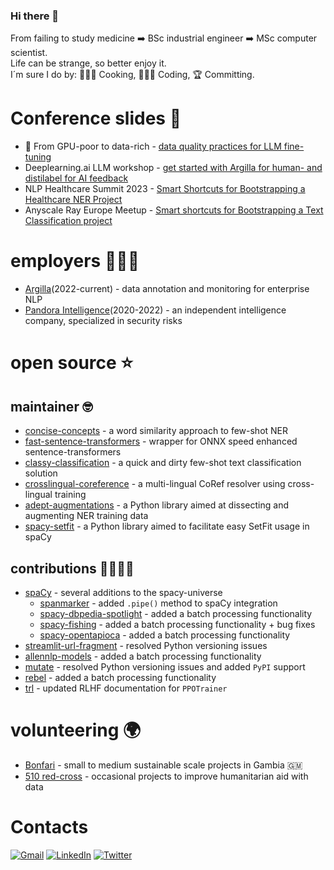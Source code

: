 ### Hi there 👋
From failing to study medicine ➡️ BSc industrial engineer ➡️ MSc computer scientist. \
Life can be strange, so better enjoy it. \
I´m sure I do by: 👨🏽‍🍳 Cooking, 👨🏽‍💻 Coding, 🏆 Committing.

# Conference slides 📖
- 🧼 From GPU-poor to data-rich - [data quality practices for LLM fine-tuning](https://www.canva.com/design/DAGF0nigl4Y/Z_tntSMZMYa8G-9MEirCbA/edit?utm_content=DAGF0nigl4Y&utm_campaign=designshare&utm_medium=link2&utm_source=sharebutton)
- Deeplearning.ai LLM workshop - [get started with Argilla for human- and distilabel for AI feedback](https://youtube.com/live/JNdRV7CDXKM?feature=shared)
- NLP Healthcare Summit 2023 - [Smart Shortcuts for Bootstrapping a Healthcare NER Project](https://youtu.be/t68kC5Dk4LA)
- Anyscale Ray Europe Meetup - [Smart shortcuts for Bootstrapping a Text Classification project](https://youtu.be/tdGvtMv8IiE)

# employers 👨🏽‍💻
- [Argilla](https://www.argilla.io/)(2022-current) - data annotation and monitoring for enterprise NLP
- [Pandora Intelligence](https://www.pandoraintelligence.com/)(2020-2022) - an independent intelligence company, specialized in security risks

# open source ⭐️

## maintainer 🤓
- [concise-concepts](https://github.com/davidberenstein1957/concise-concepts) - a word similarity approach to few-shot NER
- [fast-sentence-transformers](https://github.com/davidberenstein1957fast-sentence-transformers) - wrapper for ONNX speed enhanced sentence-transformers
- [classy-classification](https://github.com/davidberenstein1957/classy-classification) - a quick and dirty few-shot text classification solution
- [crosslingual-coreference](https://github.com/davidberenstein1957/crosslingual-coreference) - a multi-lingual CoRef resolver using cross-lingual training
- [adept-augmentations](https://github.com/argilla-io/adept-augmentations) - a Python library aimed at dissecting and augmenting NER training data
- [spacy-setfit](https://github.com/davidberenstein1957/spacy-setfit) - a Python library aimed to facilitate easy SetFit usage in spaCy

## contributions 🫱🏾‍🫲🏼 
- [spaCy](https://github.com/explosion/spaCy) - several additions to the spacy-universe
    - [spanmarker](https://github.com/tomaarsen/SpanMarkerNER/pull/16) - added `.pipe()` method to spaCy integration
    - [spacy-dbpedia-spotlight](https://github.com/MartinoMensio/spacy-dbpedia-spotlight) - added a batch processing functionality
    - [spacy-fishing](https://github.com/Lucaterre/spacyfishing) - added a batch processing functionality + bug fixes
    - [spacy-opentapioca](https://github.com/UB-Mannheim/spacyopentapioca) - added a batch processing functionality
- [streamlit-url-fragment](https://github.com/ktosiek/streamlit-url-fragment) - resolved Python versioning issues
- [allennlp-models](https://github.com/allenai/allennlp-models) - added a batch processing functionality
- [mutate](https://github.com/infinitylogesh/mutate) - resolved Python versioning issues and added `PyPI` support
- [rebel](https://github.com/Babelscape/rebel) - added a batch processing functionality
- [trl](https://github.com/huggingface/trl/pull/665) - updated RLHF documentation for `PPOTrainer`


# volunteering 🌍
- [Bonfari](https://bonfari.nl/) - small to medium sustainable scale projects in Gambia 🇬🇲
- [510 red-cross](https://www.510.global/) - occasional projects to improve humanitarian aid with data

# Contacts
[![Gmail](https://img.shields.io/badge/Gmail-D14836?style=for-the-badge&logo=gmail&logoColor=white)](mailto:david.m.berenstein@gmail.com)
[![LinkedIn](https://img.shields.io/badge/LinkedIn-0077B5?style=for-the-badge&logo=linkedin&logoColor=white)](https://www.linkedin.com/in/david-berenstein-1bab11105/)
[![Twitter](https://img.shields.io/badge/Twitter-1DA1F2?style=for-the-badge&logo=twitter&logoColor=white)](https://twitter.com/davidbstein1957)
<!--
**davidberenstein1957/davidberenstein1957** is a ✨ _special_ ✨ repository because its `README.md` (this file) appears on your GitHub profile.

Here are some ideas to get you started:

- 🔭 I’m currently working on ...
- 🌱 I’m currently learning ...
- 👯 I’m looking to collaborate on ...
- 🤔 I’m looking for help with ...
- 💬 Ask me about ...
- 📫 How to reach me: ...
- 😄 Pronouns: ...
- ⚡ Fun fact: ...
-->

